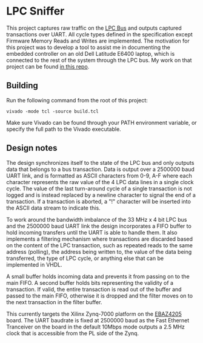 # LPC Sniffer

This project captures raw traffic on the [LPC Bus](https://www.intel.com/content/dam/www/program/design/us/en/documents/low-pin-count-interface-specification.pdf) and outputs captured transactions over UART. All cycle types defined in the specification except Firmware Memory Reads and Writes are implemented. The motivation for this project was to develop a tool to assist me in documenting the embedded controller on an old Dell Latitude E6400 laptop, which is connected to the rest of the system through the LPC bus. My work on that project can be found [in this repo](https://github.com/nic3-14159/E6400-EC-research).

## Building
Run the following command from the root of this project:
```
vivado -mode tcl -source build.tcl
```
Make sure Vivado can be found through your PATH environment variable, or specify the full path to the Vivado executable.

## Design notes
The design synchronizes itself to the state of the LPC bus and only outputs data that belongs to a bus transaction. Data is output over a 2500000 baud UART link, and is formatted as ASCII characters from 0-9, A-F where each character represents the raw value of the 4 LPC data lines in a single clock cycle. The value of the last turn-around cycle of a single transaction is not logged and is instead replaced by a newline character to signal the end of a transaction. If a transaction is aborted, a "!" character will be inserted into the ASCII data stream to indicate this.

To work around the bandwidth imbalance of the 33 MHz x 4 bit LPC bus and the 2500000 baud UART link the design incorporates a FIFO buffer to hold incoming transfers until the UART is able to handle them. It also implements a filtering mechanism where transactions are discarded based on the content of the LPC transaction, such as repeated reads to the same address (polling), the address being written to, the value of the data being transferred, the type of LPC cycle, or anything else that can be implemented in VHDL.

A small buffer holds incoming data and prevents it from passing on to the main FIFO. A second buffer holds bits representing the validity of a transaction. If valid, the entire transaction is read out of the buffer and passed to the main FIFO, otherwise it is dropped and the filter moves on to the next transaction in the filter buffer.

This currently targets the Xilinx Zynq-7000 platform on the [EBAZ4205](https://github.com/xjtuecho/EBAZ4205) board. The UART baudrate is fixed at 2500000 baud as the Fast Ethernet Tranceiver on the board in the default 10Mbps mode outputs a 2.5 MHz clock that is accessible from the PL side of the Zynq.